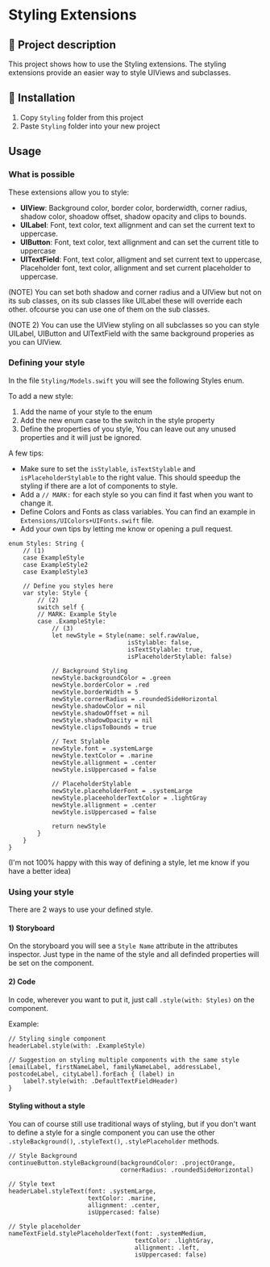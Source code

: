 # Styling Extensions

## 📖 Project description
This project shows how to use the Styling extensions.
The styling extensions provide an easier way to style UIViews and subclasses.

##  🔧 Installation
1. Copy `Styling` folder from this project
2. Paste `Styling` folder into your new project

## Usage

### What is possible

These extensions allow you to style:

* **UIView**: Background color, border color, borderwidth, corner radius, shadow color, shoadow offset, shadow opacity and clips to bounds.
*  **UILabel**: Font, text color, text allignment and can set the current text to uppercase.
*  **UIButton**: Font, text color, text allignment and can set the current title to uppercase
*  **UITextField**: Font, text color, alligment and set current text to uppercase, Placeholder font, text color, allignment and set current placeholder to uppercase.

(NOTE) You can set both shadow and corner radius and a UIView but not on its sub classes, on its sub classes like UILabel these will override each other.
ofcourse you can use one of them on the sub classes.

(NOTE 2) You can use the UIView styling on all subclasses so you can style UILabel, UIButton and UITextField with the same background properies as you can UIView.

### Defining your style

In the file `Styling/Models.swift` you will see the following Styles enum.

To add a new style:

1. Add the name of your style to the enum
2. Add the new enum case to the switch in the style property
3. Define the properties of you style, You can leave out any unused properties and it will just be ignored.

A few tips:

* Make sure to set the `isStylable`, `isTextStylable` and `isPlaceholderStylable` to the right value. This should speedup the styling if there are a lot of components to style.
* Add a `// MARK:` for each style so you can find it fast when you want to change it.
* Define Colors and Fonts as class variables. You can find an example in `Extensions/UIColors+UIFonts.swift` file.
* Add your own tips by letting me know or opening a pull request.


```
enum Styles: String {
    // (1)
	case ExampleStyle
	case ExampleStyle2
	case ExampleStyle3
    
    // Define you styles here
    var style: Style {
        // (2)
        switch self {
        // MARK: Example Style
        case .ExampleStyle:
            // (3)
            let newStyle = Style(name: self.rawValue,
                                 isStylable: false,
                                 isTextStylable: true,
                                 isPlaceholderStylable: false)
            
            // Background Styling
            newStyle.backgroundColor = .green
            newStyle.borderColor = .red
            newStyle.borderWidth = 5
            newStyle.cornerRadius = .roundedSideHorizontal
            newStyle.shadowColor = nil
            newStyle.shadowOffset = nil
            newStyle.shadowOpacity = nil
            newStyle.clipsToBounds = true
            
            // Text Stylable
            newStyle.font = .systemLarge
            newStyle.textColor = .marine
            newStyle.allignment = .center
            newStyle.isUppercased = false
            
            // PlaceholderStylable
            newStyle.placeholderFont = .systemLarge
            newStyle.placeeholderTextColor = .lightGray
            newStyle.allignment = .center
            newStyle.isUppercased = false
            
            return newStyle
        }
    }
}
```
(I'm not 100% happy with this way of defining a style, let me know if you have a better idea)

### Using your style


There are 2 ways to use your defined style.

#### 1) Storyboard
On the storyboard you will see a `Style Name` attribute in the attributes inspector.
Just type in the name of the style and all definded properties will be set on the component.

#### 2) Code

In code, wherever you want to put it, just call `.style(with: Styles)` on the component.

Example:

```
// Styling single component
headerLabel.style(with: .ExampleStyle)

// Suggestion on styling multiple components with the same style
[emailLabel, firstNameLabel, familyNameLabel, addressLabel, postcodeLabel, cityLabel].forEach { (label) in
    label?.style(with: .DefaultTextFieldHeader)
}
```

#### Styling without a style

You can of course still use traditional ways of styling, but if you don't want to define a style for a single component you can use the other `.styleBackground()`, `.styleText()`, `.stylePlaceholder` methods.

```
// Style Background
continueButton.styleBackground(backgroundColor: .projectOrange,
                               cornerRadius: .roundedSideHorizontal)

// Style text
headerLabel.styleText(font: .systemLarge,
                      textColor: .marine,
                      allignment: .center,
                      isUppercased: false)

// Style placeholder
nameTextField.stylePlaceholderText(font: .systemMedium,
								   textColor: .lightGray,
								   allignment: .left,
								   isUppercased: false)

```

